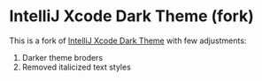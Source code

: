 # IntelliJ Xcode Dark Theme (fork)

This is a fork of [IntelliJ Xcode Dark Theme](https://github.com/antelle/intellij-xcode-dark-theme) with few adjustments:
1. Darker theme broders
2. Removed italicized text styles
